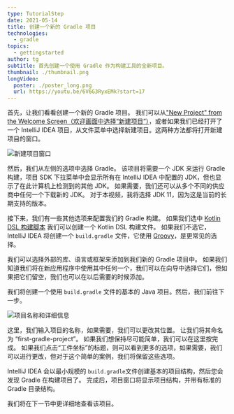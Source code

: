 ```yaml
---
type: TutorialStep
date: 2021-05-14
title: 创建一个新的 Gradle 项目
technologies:
  - gradle
topics:
  - gettingstarted
author: tg
subtitle: 首先创建一个使用 Gradle 作为构建工具的全新项目。
thumbnail: ./thumbnail.png
longVideo:
  poster: ./poster_long.png
  url: https://youtu.be/6V6G3RyxEMk?start=17
---
```


首先，让我们看看创建一个新的 Gradle 项目。 我们可以从["New Project" from the Welcome Screen（欢迎画面中选择“新建项目”）](https://www.jetbrains.com/help/idea/new-project-wizard.html)，或者如果我们已经打开了一个 IntelliJ IDEA 项目，从文件菜单中选择新建项目。这两种方法都将打开新建项目的窗口。

![新建项目窗口](./new-project.png)

然后，我们从左侧的选项中选择 Gradle。 该项目将需要一个 JDK 来运行 Gradle 构建，项目 SDK 下拉菜单中会显示所有在 IntelliJ IDEA 中配置的 JDK，但也显示了在此计算机上检测到的其他 JDK。 如果需要，我们还可以从多个不同的供应商中任何一个下载新的 JDK。 对于本视频，我将选择 JDK 11，因为这是当前的长期支持的版本。

接下来，我们有一些其他选项来配置我们的 Gradle 构建。 如果我们选中 [Kotlin DSL 构建脚本](https://docs.gradle.org/current/userguide/kotlin_dsl.html) 我们可以创建一个 Kotlin DSL 构建文件。 如果我们不选它，IntelliJ IDEA 将创建一个 `build.gradle` 文件，它使用 [Groovy](https://groovy-lang.org/)，是更常见的选择。

我们可以选择外部的库、语言或框架来添加到我们新的 Gradle 项目中。 如果我们知道我们将在新应用程序中使用其中任何一个，我们可以在向导中选择它们，但如果把它们留空，我们也可以在以后需要的时候添加。

我们将创建一个使用 `build.gradle` 文件的基本的 Java 项目。然后，我们前往下一步。

![项目名称和详细信息](./project-name.png)

这里，我们输入项目的名称，如果需要，我们可以更改其位置。 让我们将其命名为 “first-gradle-project”。 如果我们想保持尽可能简单，我们可以在这里按完成。 如果我们点击“工件坐标”的标题，则可以看到更多的选项，如果需要，我们可以进行更改，但对于这个简单的案例，我们将保留这些选项。

IntelliJ IDEA 会以最小规模的 `build.gradle`文件创建基本的项目结构，然后您会发现 Gradle 在构建项目了。 完成后，项目窗口将显示项目结构，并带有标准的 Gradle 目录结构。

我们将在下一节中更详细地查看该项目。

